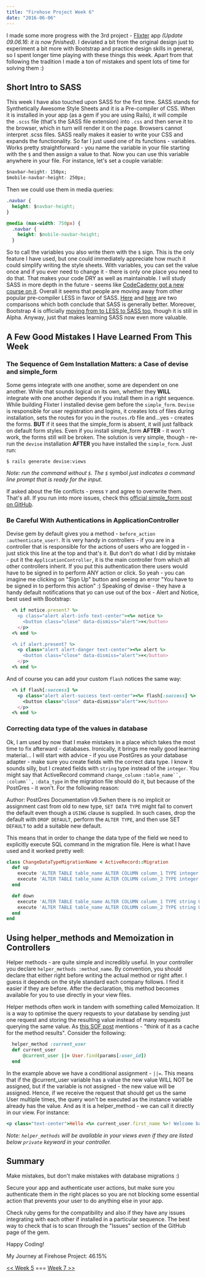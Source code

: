 ```yaml
---
title: "Firehose Project Week 6"
date: "2016-06-06"
---
```


I made some more progress with the 3rd project - [Flixter](http://flixter-aleks-gorbenko.herokuapp.com/) app _(Update 09.06.16: it is now finished)._ I deviated a bit from the original design just to experiment a bit more with Bootstrap and practice design skills in general, so I spent longer time playing with these things this week. Apart from that following the tradition I made a ton of mistakes and spent lots of time for solving them :)

## Short Intro to SASS

This week I have also touched upon SASS for the first time. SASS stands for Synthetically Awesome Style Sheets and it is a Pre-compiler of CSS. When it is installed in your app (as a gem if you are using Rails), it will compile the `.scss` file (that's the SASS file extension) into `.css` and then serve it to the browser, which in turn will render it on the page. Browsers cannot interpret .scss files. SASS really makes it easier to write your CSS and expands the functionality. So far I just used one of its functions - variables. Works pretty straightforward - you name the variable in your file starting with the `$` and then assign a value to that. Now you can use this variable anywhere in your file. For instance, let's set a couple variable:

```css
$navbar-height: 150px;
$mobile-navbar-height: 250px;
```

Then we could use them in media queries:

```css
.navbar {
  height: $navbar-height;
}

@media (max-width: 750px) {
  .navbar {
    height: $mobile-navbar-height;
  }
```

So to call the variables you also write them with the `$` sign. This is the only feature I have used, but one could immediately appreciate how much it could simplify writing the style sheets. With variables, you can set the value once and if you ever need to change it - there is only one place you need to do that. That makes your code DRY as well as maintainable. I will study SASS in more depth in the future - seems like [CodeCademy got a new course on it](https://www.codecademy.com/learn/learn-sass). Overall it seems that people are moving away from other popular pre-compiler LESS in favor of SASS. [Here](http://www.hongkiat.com/blog/sass-vs-less/) and [here](http://www.zingdesign.com/less-vs-sass-its-time-to-switch-to-sass/) are two comparisons which both conclude that SASS is generally better. Moreover, Bootstrap 4 is officially [moving from to LESS to SASS too](http://blog.getbootstrap.com/2015/08/19/bootstrap-4-alpha/), though it is still in Alpha. Anyway, just that makes learning SASS now even more valuable.

## A Few Good Mistakes I Have Learned From This Week

### The Sequence of Gem Installation Matters: a Case of devise and simple_form

Some gems integrate with one another, some are dependent on one another. While that sounds logical on its own, whether they **WILL** integrate with one another depends if you install them in a right sequence. While building Flixter I installed devise gem before the `simple_form`. `Devise` is responsible for user registration and logins, it creates lots of files during installation, sets the routes for you in the `routes.`rb file and...yes - creates the forms. **BUT** if it sees that the simple_form is absent, it will just fallback on default form styles. Even if you install simple_form **AFTER** - it won't work, the forms still will be broken. The solution is very simple, though - re-run the `devise` installation **AFTER** you have installed the `simple_form`. Just run:

`$ rails generate devise:views`

_Note: run the command without `$`. The `$`_ symbol _just indicates a command line prompt that is ready for the input._

If asked about the file conflicts - press `Y` and agree to overwrite them. That's all. If you run into more issues, check this [official simple_form post on GitHub](https://github.com/plataformatec/simple_form/wiki/Simple-Form-with-Devise).

### Be Careful With Authentications in ApplicationController

Devise gem by default gives you a method - `before_action :authenticate_user!`. It is very handy in controllers - if you are in a controller that is responsible for the actions of users who are logged in - just stick this line at the top and that's it. But don't do what I did by mistake - put it the `ApplicationController`, it is the main controller from which all other controllers inherit. If you put this authentication there users would have to be signed in to perform ANY action or click. So yeah - you can imagine me clicking on "Sign Up" button and seeing an error "You have to be signed in to perform this action" :) Speaking of devise - they have a handy default notifications that yo can use out of the box - Alert and Notice, best used with Bootstrap:

```ruby
  <% if notice.present? %>
    <p class="alert alert-info text-center"><%= notice %>
      <button class="close" data-dismiss="alert">×</button>
    </p>
  <% end %>

  <% if alert.present? %>
    <p class="alert alert-danger text-center"><%= alert %>
      <button class="close" data-dismiss="alert">×</button>
    </p>
  <% end %>
```

And of course you can add your custom `flash` notices the same way:

```ruby
  <% if flash[:success] %>
    <p class="alert alert-success text-center"><%= flash[:success] %>
      <button class="close" data-dismiss="alert">×</button>
    </p>
  <% end %>
```

### Correcting data type of the values in database

Ok, I am used by now that I make mistakes in a place which takes the most time to fix afterward - databases. Ironically, it brings me really good learning material... I will start with advice - if you use PostGres as your database adapter - make sure you create fields with the correct data type. I know it sounds silly, but I created fields with `string` type instead of the `integer`. You might say that ActiveRecord command `change_column` `:table_name``,` `:column``,` `:data_type` in the migration file should do it, but because of the PostGres - it won't. For the following reason:

Author: PostGres Documentation v9.5when there is no implicit or assignment cast from old to new type, `SET DATA TYPE` might fail to convert the default even though a `USING` clause is supplied. In such cases, drop the default with `DROP DEFAULT`, perform the `ALTER TYPE`, and then use SET `DEFAULT` to add a suitable new default.

This means that in order to change the data type of the field we need to explicitly execute SQL command in the migration file. Here is what I have used and it worked pretty well:

```ruby
class ChangeDataTypeMigrationName < ActiveRecord::Migration
  def up
    execute 'ALTER TABLE table_name ALTER COLUMN column_1 TYPE integer USING (course_id::integer)'
    execute 'ALTER TABLE table_name ALTER COLUMN column_2 TYPE integer USING (user_id::integer)'
  end

  def down
    execute 'ALTER TABLE table_name ALTER COLUMN column_1 TYPE string USING (course_id::string)'
    execute 'ALTER TABLE table_name ALTER COLUMN column_2 TYPE string USING (user_id::string)'
  end
end
```

## Using helper_methods and Memoization in Controllers

Helper methods - are quite simple and incredibly useful. In your controller you declare `helper_methods :method_name`. By convention, you should declare that either right before writing the actual method or right after. I guess it depends on the style standard each company follows. I find it easier if they are before. After the declaration, this method becomes available for you to use directly in your view files.

Helper methods often work in tandem with something called Memoization. It is a way to optimise the query requests to your database by sending just one request and storing the resulting value instead of many requests querying the same value. As [this SOF post](http://stackoverflow.com/questions/1988804/what-is-memoization-and-how-can-i-use-it-in-python) mentions - "think of it as a cache for the method results". Consider the following:

```ruby
  helper_method :current_user
  def current_user
      @current_user ||= User.find(params[:user_id])
  end
```

In the example above we have a conditional assignment - `||=`. This means that if the @current_user variable has a value the new value WILL NOT be assigned, but if the variable is not assigned - the new value will be assigned. Hence, if we receive the request that should get us the same User multiple times, the query won't be executed as the instance variable already has the value. And as it is a helper_method - we can call it directly in our view. For instance:

```ruby
<p class="text-center">Hello <%= current_user.first_name %>! Welcome back!</p>
```

_Note: `helper_methods` will be available in your views even if they are listed below `private` keyword in your controller._

## Summary

Make mistakes, but don't make mistakes with database migrations :)

Secure your app and authenticate user actions, but make sure you authenticate them in the right places so you are not blocking some essential action that prevents your user to do anything else in your app.

Check ruby gems for the compatibility and also if they have any issues integrating with each other if installed in a particular sequence. The best way to check that is to scan through the "Issues" section of the GitHub page of the gem.

Happy Coding!

My Journey at Firehose Project: 46.15%

[<< Week 5](http://localhost/firehose-project-week-5) === [Week 7 >>](http://localhost/firehose-project-week-7)

